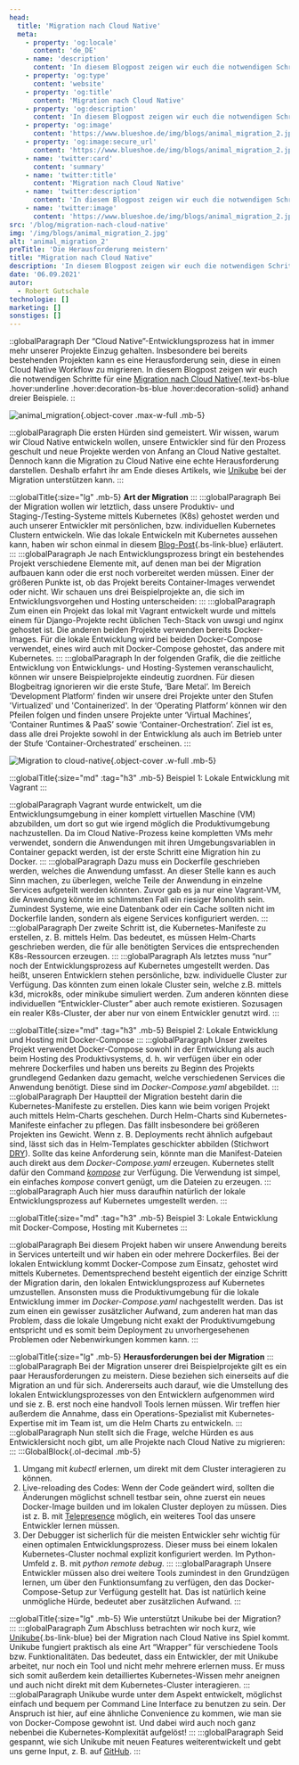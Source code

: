 ```yaml
---
head:
  title: 'Migration nach Cloud Native'
  meta:
    - property: 'og:locale'
      content: 'de_DE'
    - name: 'description'
      content: 'In diesem Blogpost zeigen wir euch die notwendigen Schritte für eine Migration nach Cloud Native. ✅ 3 Beispiele ✅ lokal Entwickeln ✅ Schritt für Schritt'
    - property: 'og:type'
      content: 'website'
    - property: 'og:title'
      content: 'Migration nach Cloud Native'
    - property: 'og:description'
      content: 'In diesem Blogpost zeigen wir euch die notwendigen Schritte für eine Migration nach Cloud Native. ✅ 3 Beispiele ✅ lokal Entwickeln ✅ Schritt für Schritt'
    - property: 'og:image'
      content: 'https://www.blueshoe.de/img/blogs/animal_migration_2.jpg'
    - property: 'og:image:secure_url'
      content: 'https://www.blueshoe.de/img/blogs/animal_migration_2.jpg'
    - name: 'twitter:card'
      content: 'summary'
    - name: 'twitter:title'
      content: 'Migration nach Cloud Native'
    - name: 'twitter:description'
      content: 'In diesem Blogpost zeigen wir euch die notwendigen Schritte für eine Migration nach Cloud Native. ✅ 3 Beispiele ✅ lokal Entwickeln ✅ Schritt für Schritt'
    - name: 'twitter:image'
      content: 'https://www.blueshoe.de/img/blogs/animal_migration_2.jpg'
src: '/blog/migration-nach-cloud-native'
img: '/img/blogs/animal_migration_2.jpg'
alt: 'animal_migration_2'
preTitle: 'Die Herausforderung meistern'
title: "Migration nach Cloud Native"
description: 'In diesem Blogpost zeigen wir euch die notwendigen Schritte für eine Migration nach Cloud Native. ✅ 3 Beispiele ✅ lokal Entwickeln ✅ Schritt für Schritt'
date: '06.09.2021'
autor:
  - Robert Gutschale
technologie: []
marketing: []
sonstiges: []
---
```

::globalParagraph
Der “Cloud Native”-Entwicklungsprozess hat in immer mehr unserer Projekte Einzug gehalten. Insbesondere bei bereits bestehenden Projekten kann es eine Herausforderung sein, diese in einen Cloud Native Workflow zu migrieren. In diesem Blogpost zeigen wir euch die notwendigen Schritte für eine [Migration nach Cloud Native](/loesungen/migration-auf-kubernetes/){.text-bs-blue .hover:underline .hover:decoration-bs-blue .hover:decoration-solid} anhand dreier Beispiele.
::
<!--more-->

![animal_migration](/img/blogs/animal_migration_2.jpg){.object-cover .max-w-full .mb-5}

:::globalParagraph
Die ersten Hürden sind gemeistert. Wir wissen, warum wir Cloud Native entwickeln wollen, unsere Entwickler sind für den Prozess geschult und neue Projekte werden von Anfang an Cloud Native gestaltet. Dennoch kann die Migration zu Cloud Native eine echte Herausforderung darstellen. Deshalb erfahrt ihr am Ende dieses Artikels, wie <a href="https://unikube.io/" class="text-bs-blue hover:underline hover:decoration-bs-blue hover:decoration-solid" target="_blank">Unikube</a> bei der Migration unterstützen kann.
:::

:::globalTitle{:size="lg" .mb-5}
**Art der Migration**
:::
:::globalParagraph
Bei der Migration wollen wir letztlich, dass unsere Produktiv- und Staging-/Testing-Systeme mittels Kubernetes (K8s) gehostet werden und auch unserer Entwickler mit persönlichen, bzw. individuellen Kubernetes Clustern entwickeln. Wie das lokale Entwickeln mit Kubernetes aussehen kann, haben wir schon einmal in diesem [Blog-Post](/blog/kubernetes-development/){.bs-link-blue} erläutert.
:::
:::globalParagraph
Je nach Entwicklungsprozess bringt ein bestehendes Projekt verschiedene Elemente mit, auf denen man bei der Migration aufbauen kann oder die erst noch vorbereitet werden müssen. Einer der größeren Punkte ist, ob das Projekt bereits Container-Images verwendet oder nicht. Wir schauen uns drei Beispielprojekte an, die sich im Entwicklungsvorgehen und Hosting unterscheiden:
:::
:::globalParagraph
Zum einen ein Projekt das lokal mit Vagrant entwickelt wurde und mittels einem für Django-Projekte recht üblichen Tech-Stack von uwsgi und nginx gehostet ist. Die anderen beiden Projekte verwenden bereits Docker-Images. Für die lokale Entwicklung wird bei beiden Docker-Compose verwendet, eines wird auch mit Docker-Compose gehostet, das andere mit Kubernetes.
:::
:::globalParagraph
In der folgenden Grafik, die die zeitliche Entwicklung von Entwicklungs- und Hosting-Systemen veranschaulicht, können wir unsere Beispielprojekte eindeutig zuordnen. Für diesen Blogbeitrag ignorieren wir die erste Stufe, ‘Bare Metal’. Im Bereich ‘Development Platform’ finden wir unsere drei Projekte unter den Stufen 'Virtualized' und 'Containerized'. In der ‘Operating Platform’ können wir den Pfeilen folgen und finden unsere Projekte unter ‘Virtual Machines’, ‘Container Runtimes & PaaS’ sowie ‘Container-Orchestration’. Ziel ist es, dass alle drei Projekte sowohl in der Entwicklung als auch im Betrieb unter der Stufe ‘Container-Orchestrated’ erscheinen.
:::

![Migration to cloud-native](/img/blogs/migration-to-cloud-native-1.jpg){.object-cover .w-full .mb-5}


:::globalTitle{:size="md" :tag="h3" .mb-5}
Beispiel 1: Lokale Entwicklung mit Vagrant
:::

:::globalParagraph
Vagrant wurde entwickelt, um die Entwicklungsumgebung in einer komplett virtuellen Maschine (VM) abzubilden, um dort so gut wie irgend möglich die Produktivumgebung nachzustellen. Da im Cloud Native-Prozess keine kompletten VMs mehr verwendet, sondern die Anwendungen mit ihren Umgebungsvariablen in Container gepackt werden, ist der erste Schritt eine Migration hin zu Docker.
:::
:::globalParagraph
Dazu muss ein Dockerfile geschrieben werden, welches die Anwendung umfasst. An dieser Stelle kann es auch Sinn machen, zu überlegen, welche Teile der Anwendung in einzelne Services aufgeteilt werden könnten. Zuvor gab es ja nur eine Vagrant-VM, die Anwendung könnte im schlimmsten Fall ein riesiger Monolith sein. Zumindest Systeme, wie eine Datenbank oder ein Cache sollten nicht im Dockerfile landen, sondern als eigene Services konfiguriert werden.
:::
:::globalParagraph
Der zweite Schritt ist, die Kubernetes-Manifeste zu erstellen, z. B. mittels Helm. Das bedeutet, es müssen Helm-Charts geschrieben werden, die für alle benötigten Services die entsprechenden K8s-Ressourcen erzeugen.
:::
:::globalParagraph
Als letztes muss “nur” noch der Entwicklungsprozess auf Kubernetes umgestellt werden. Das heißt, unseren Entwicklern stehen persönliche, bzw. individuelle Cluster zur Verfügung. Das könnten zum einen lokale Cluster sein, welche z.B. mittels k3d, microk8s, oder minikube simuliert werden. Zum anderen könnten diese individuellen “Entwickler-Cluster” aber auch remote existieren. Sozusagen ein realer K8s-Cluster, der aber nur von einem Entwickler genutzt wird.
:::

:::globalTitle{:size="md" :tag="h3" .mb-5}
Beispiel 2: Lokale Entwicklung und Hosting mit Docker-Compose
:::
:::globalParagraph
Unser zweites Projekt verwendet Docker-Compose sowohl in der Entwicklung als auch beim Hosting des Produktivsystems, d. h. wir verfügen über ein oder mehrere Dockerfiles und haben uns bereits zu Beginn des Projekts grundlegend Gedanken dazu gemacht, welche verschiedenen Services die Anwendung benötigt. Diese sind im _Docker-Compose.yaml_ abgebildet.
:::
:::globalParagraph
Der Hauptteil der Migration besteht darin die Kubernetes-Manifeste zu erstellen. Dies kann wie beim vorigen Projekt auch mittels Helm-Charts geschehen. Durch Helm-Charts sind Kubernetes-Manifeste einfacher zu pflegen. Das fällt insbesondere bei größeren Projekten ins Gewicht. Wenn z. B. Deployments recht ähnlich aufgebaut sind, lässt sich das in Helm-Templates geschickter abbilden (Stichwort <a href="https://de.wikipedia.org/wiki/Don%E2%80%99t_repeat_yourself" class="text-bs-blue hover:underline hover:decoration-bs-blue hover:decoration-solid" target="_blank">DRY</a>). Sollte das keine Anforderung sein, könnte man die Manifest-Dateien auch direkt aus dem _Docker-Compose.yaml_ erzeugen. Kubernetes stellt dafür den Command _<a href="https://kubernetes.io/docs/tasks/configure-pod-container/translate-compose-kubernetes/" class="text-bs-blue hover:underline hover:decoration-bs-blue hover:decoration-solid" target="_blank">kompose</a>_ zur Verfügung. Die Verwendung ist simpel, ein einfaches _kompose_ convert genügt, um die Dateien zu erzeugen.
:::
:::globalParagraph
Auch hier muss daraufhin natürlich der lokale Entwicklungsprozess auf Kubernetes umgestellt werden.
:::


:::globalTitle{:size="md" :tag="h3" .mb-5}
Beispiel 3: Lokale Entwicklung mit Docker-Compose, Hosting mit Kubernetes
:::

:::globalParagraph
Bei diesem Projekt haben wir unsere Anwendung bereits in Services unterteilt und wir haben ein oder mehrere Dockerfiles. Bei der lokalen Entwicklung kommt Docker-Compose zum Einsatz, gehostet wird mittels Kubernetes. Dementsprechend besteht eigentlich der einzige Schritt der Migration darin, den lokalen Entwicklungsprozess auf Kubernetes umzustellen. Ansonsten muss die Produktivumgebung für die lokale Entwicklung immer im _Docker-Compose.yaml_ nachgestellt werden. Das ist zum einen ein gewisser zusätzlicher Aufwand, zum anderen hat man das Problem, dass die lokale Umgebung nicht exakt der Produktivumgebung entspricht und es somit beim Deployment zu unvorhergesehenen Problemen oder Nebenwirkungen kommen kann.
:::

:::globalTitle{:size="lg" .mb-5}
**Herausforderungen bei der Migration**
:::
:::globalParagraph
Bei der Migration unserer drei Beispielprojekte gilt es ein paar Herausforderungen zu meistern. Diese beziehen sich einerseits auf die Migration an und für sich. Andererseits auch darauf, wie die Umstellung des lokalen Entwicklungsprozesses von den Entwicklern aufgenommen wird und sie z. B. erst noch eine handvoll Tools lernen müssen. Wir treffen hier außerdem die Annahme, dass ein Operations-Spezialist mit Kubernetes-Expertise mit im Team ist, um die Helm Charts zu entwickeln.
:::
:::globalParagraph
Nun stellt sich die Frage, welche Hürden es aus Entwicklersicht noch gibt, um alle Projekte nach Cloud Native zu migrieren:
:::
:::GlobalBlock{.ol-decimal .mb-5}
1. Umgang mit _kubectl_ erlernen, um direkt mit dem Cluster interagieren zu können.
2. Live-reloading des Codes: Wenn der Code geändert wird, sollten die Änderungen möglichst schnell testbar sein, ohne zuerst ein neues Docker-Image builden und im lokalen Cluster deployen zu müssen. Dies ist z. B. mit <a href="https://www.telepresence.io/" class="text-bs-blue hover:underline hover:decoration-bs-blue hover:decoration-solid" target="_blank">Telepresence</a> möglich, ein weiteres Tool das unsere Entwickler lernen müssen.
3. Der Debugger ist sicherlich für die meisten Entwickler sehr wichtig für einen optimalen Entwicklungsprozess. Dieser muss bei einem lokalen Kubernetes-Cluster nochmal explizit konfiguriert werden. Im Python-Umfeld z. B. mit _python remote debug_.
:::
:::globalParagraph
Unsere Entwickler müssen also drei weitere Tools zumindest in den Grundzügen lernen, um über den Funktionsumfang zu verfügen, den das Docker-Compose-Setup zur Verfügung gestellt hat. Das ist natürlich keine unmögliche Hürde, bedeutet aber zusätzlichen Aufwand.
:::

:::globalTitle{:size="lg" .mb-5}
Wie unterstützt Unikube bei der Migration?
:::
:::globalParagraph
Zum Abschluss betrachten wir noch kurz, wie [Unikube](/tools){.bs-link-blue} bei der Migration nach Cloud Native ins Spiel kommt. Unikube fungiert praktisch als eine Art “Wrapper” für verschiedene Tools bzw. Funktionalitäten. Das bedeutet, dass ein Entwickler, der mit Unikube arbeitet, nur noch ein Tool und nicht mehr mehrere erlernen muss. Er muss sich somit außerdem kein detailliertes Kubernetes-Wissen mehr aneignen und auch nicht direkt mit dem Kubernetes-Cluster interagieren.
:::
:::globalParagraph
Unikube wurde unter dem Aspekt entwickelt, möglichst einfach und bequem per Command Line Interface zu benutzen zu sein. Der Anspruch ist hier, auf eine ähnliche Convenience zu kommen, wie man sie von Docker-Compose gewohnt ist. Und dabei wird auch noch ganz nebenbei die Kubernetes-Komplexität aufgelöst!
:::
:::globalParagraph
Seid gespannt, wie sich Unikube mit neuen Features weiterentwickelt und gebt uns gerne Input, z. B. auf <a href="https://github.com/unikubehq" class="text-bs-blue hover:underline hover:decoration-bs-blue hover:decoration-solid" target="_blank">GitHub</a>.
:::